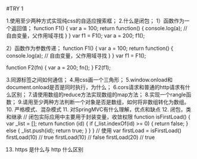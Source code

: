 #TRY 1

1.使用至少两种方式实现纯css的自适应搜索框；
2.什么是闭包；
  1）函数作为一个返回值；
  function F1() {
    var a = 100;
    return function() {
      console.log(a); // 自由变量，父作用域寻找
    }
  }
  var f1 = F1();
  var a = 200;
  f1();

  2）函数作为参数传递；
  function F1() {
    var a = 100;
    return function() {
      console.log(a); // 自由变量，父作用域寻找
    }
  }
  var f1 = F1();
  
  function F2(fn) {
    var a = 200;
    fn();
  }
  F2(f1);

3.同源标签之间如何通信；
4.用css画一个三角形；
5.window.onload和document.onload是否是同时执行，为什么；
6.cors请求和普通的http请求有什么区别；
7.请使用数组的reduce方法实现数组的map方法；
8.实现一个rangle函数；
9.请用至少两种方法判断一个对象是否是数组，如何将非数组转化为数组。
10. 严格模式、混杂模式
11. 对SpringMVC有什么理解，优点和缺点
12. 闭包，类和继承
// 闭包实际应用中主要用于封装变量，收敛权限
function isFirstLoad() {
  var _list = [];
  return function (id) {
    if (_list.indexOf(id) >= 0) {
      return false;
    } else {
      _list.push(id);
      return true;
    }
  }
}
// 使用
var firstLoad = isFirstLoad()
firstLoad(10) // true
firstLoad(10) // false
firstLoad(20) // true

13. https 是什么与 http 什么区别
